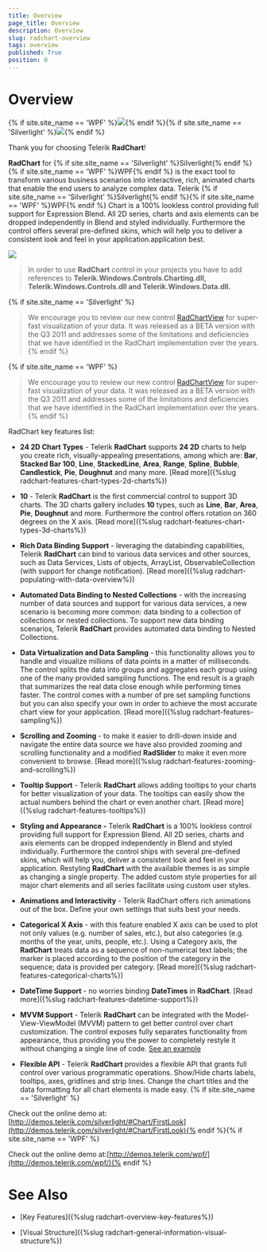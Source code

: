 ```yaml
---
title: Overview
page_title: Overview
description: Overview
slug: radchart-overview
tags: overview
published: True
position: 0
---
```


# Overview



{% if site.site_name == 'WPF' %}![](images/RadChart_Overview_01_WPF.png){% endif %}{% if site.site_name == 'Silverlight' %}![](images/RadChart_Overview_01.png){% endif %}

Thank you for choosing Telerik __RadChart__!

__RadChart__ for {% if site.site_name == 'Silverlight' %}Silverlight{% endif %}{% if site.site_name == 'WPF' %}WPF{% endif %} is the exact tool to transform various business scenarios into interactive, rich, animated charts that enable the end users to analyze complex data. Telerik {% if site.site_name == 'Silverlight' %}Silverlight{% endif %}{% if site.site_name == 'WPF' %}WPF{% endif %} Chart is a 100% lookless control providing full support for Expression Blend.  All 2D series, charts and axis elements can be dropped independently in Blend and styled individually. Furthermore the control offers several pre-defined skins, which will help you to deliver a consistent look and feel in your application.application best.

![](images/RadChart_Overview_02.png)

>In order to use __RadChart__ control in your projects you have to add references to __Telerik.Windows.Controls.Charting.dll, Telerik.Windows.Controls.dll and Telerik.Windows.Data.dll.__

{% if site.site_name == 'Silverlight' %}
>We encourage you to review our new control [RadChartView](http://www.telerik.com/help/silverlight/radchartview-overview.html) for super-fast visualization of your data. It was released as a BETA version with the Q3 2011 and addresses some of the limitations and deficiencies that we have identified in the RadChart implementation over the years.{% endif %}

{% if site.site_name == 'WPF' %}
>We encourage you to review our new control [RadChartView](http://www.telerik.com/help/wpf/radchartview-overview.html) for super-fast visualization of your data. It was released as a BETA version with the Q3 2011 and addresses some of the limitations and deficiencies that we have identified in the RadChart implementation over the years.{% endif %}

RadChart key features list:

* __24 2D Chart Types__ - Telerik __RadChart__ supports __24 2D__ charts to help you create rich, visually-appealing presentations, among which are: __Bar__, __Stacked Bar 100__, __Line__, __StackedLine__, __Area__, __Range__, __Spline__, __Bubble__, __Candlestick__, __Pie__, __Doughnut__ and many more. [Read more]({%slug radchart-features-chart-types-2d-charts%})

* __10__ - Telerik __RadChart__ is the first commercial control to support 3D charts. The 3D charts gallery includes __10__ types, such as __Line__, __Bar__, __Area__, __Pie__, __Doughnut__ and more. Furthermore the control offers rotation on 360 degrees on the X axis. [Read more]({%slug radchart-features-chart-types-3d-charts%})

* __Rich Data Binding Support__ - leveraging the databinding capabilities, Telerik __RadChart__ can bind to various data services and other sources, such as Data Services, Lists of objects, ArrayList, ObservableCollection (with support for change notification). [Read more]({%slug radchart-populating-with-data-overview%})

* __Automated Data Binding to Nested Collections__ - with the increasing number of data sources and support for various data services, a new scenario is becoming more common: data binding to a collection of collections or nested collections.
To support new data binding scenarios, Telerik __RadChart__ provides automated data binding to Nested Collections. 


* __Data Virtualization and Data Sampling__ - this functionality allows you to handle and visualize millions of data points in a matter of milliseconds. The control splits the data into groups and aggregates each group using one of the many provided sampling functions. The end result is a graph that summarizes the real data close enough while performing times faster. The control comes with a number of pre set sampling functions but you can also specify your own in order to achieve the most accurate chart view for your application. [Read more]({%slug radchart-features-sampling%})

* __Scrolling and Zooming__ - to make it easier to drill-down inside and navigate the entire data source we have also provided zooming and scrolling functionality and a modified __RadSlider__ to make it even more convenient to browse. [Read more]({%slug radchart-features-zooming-and-scrolling%})

* __Tooltip Support__ - Telerik __RadChart__ allows adding tooltips to your charts for better visualization of your data. The tooltips can easily show the actual numbers behind the chart or even another chart. [Read more]({%slug radchart-features-tooltips%})

* __Styling and Appearance -__ Telerik __RadChart__ is a 100% lookless control providing full support for Expression Blend.  All 2D series, charts and axis elements can be dropped independently in Blend and styled individually. Furthermore the control ships with several pre-defined skins, which will help you, deliver a consistent look and feel in your application. Restyling __RadChart__ with the available themes is as simple as changing a single property. The added custom style properties for all major chart elements and all series facilitate using custom user styles.

* __Animations and Interactivity__ - Telerik RadChart offers rich animations out of the box. Define your own settings that suits best your needs. 


* __Categorical X Axis__ - with this feature enabled X axis can be used to plot not only values (e.g. number of sales, etc.), but also categories (e.g. months of the year, units, people, etc.). Using a Category axis, the __RadChart__ treats data as a sequence of non-numerical text labels; the marker is placed according to the position of the category in the sequence; data is provided per category. [Read more]({%slug radchart-features-categorical-charts%})

* __DateTime Support__ - no worries binding __DateTimes__ in __RadChart__. [Read more]({%slug radchart-features-datetime-support%})

* __MVVM Support__ - Telerik __RadChart__ can be integrated with the Model-View-ViewModel (MVVM) pattern to get better control over chart customization. The control exposes fully separates functionality from appearance, thus providing you the power to completely restyle it without changing a single line of code. [See an example](http://demos.telerik.com/silverlight/default.aspx#Chart/MVVM)

* __Flexible API__ - Telerik __RadChart__ provides a flexible API that grants full control over various programmatic operations. Show/Hide charts labels, tooltips, axes, gridlines and strip lines. Change the chart titles and the data formatting for all chart elements is made easy. {% if site.site_name == 'Silverlight' %}

Check out the online demo at:[http://demos.telerik.com/silverlight/#Chart/FirstLook](http://demos.telerik.com/silverlight/#Chart/FirstLook){% endif %}{% if site.site_name == 'WPF' %}

Check out the online demo at:[http://demos.telerik.com/wpf/](http://demos.telerik.com/wpf/){% endif %}

# See Also

 * [Key Features]({%slug radchart-overview-key-features%})

 * [Visual Structure]({%slug radchart-general-information-visual-structure%})
